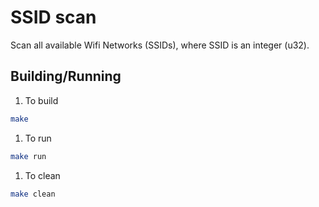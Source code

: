 # SSID scan
Scan all available Wifi Networks (SSIDs), where SSID is an integer (u32).

## Building/Running
1. To build
```bash
make
```
1. To run
```bash
make run
```
1. To clean
```bash
make clean
```

